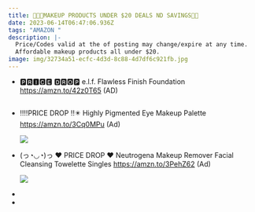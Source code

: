 ```yaml
---
title: 🎀💄🎨MAKEUP PRODUCTS UNDER $20 DEALS ND SAVINGS💸💸
date: 2023-06-14T06:47:06.936Z
tags: "AMAZON "
description: |-
  Price/Codes valid at the of posting may change/expire at any time.
  Affordable makeup products all under $20.
image: img/32734a51-ecfc-4d3d-8c88-4d7df6c921fb.jpg
---
```

* 🅿🆁🅸🅲🅴 🅳🆁🅾🅿
  e.l.f. Flawless Finish Foundation 
  https://amzn.to/42z0T65 (AD)<!--StartFragment-->

  ![]()
* ‼️‼️PRICE DROP ‼️✴️
  Highly Pigmented Eye Makeup Palette
  https://amzn.to/3Cq0MPu (Ad)<!--StartFragment-->

  ![](https://m.media-amazon.com/images/I/61dh9Y6h75L._SL1000_.jpg)
* (っ◔◡◔)っ ♥ PRICE DROP ♥
  Neutrogena Makeup Remover Facial Cleansing Towelette Singles
  https://amzn.to/3PehZ62 (Ad)<!--StartFragment-->

  ![](https://m.media-amazon.com/images/I/71JxEFQItaL._SL1500_.jpg)

  <!--EndFragment-->
*
*